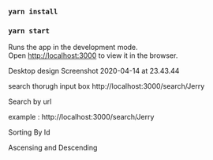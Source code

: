 

### `yarn install`

### `yarn start`

Runs the app in the development mode.<br>
Open [http://localhost:3000](http://localhost:3000) to view it in the browser.

 Desktop design
 Screenshot 2020-04-14 at 23.43.44
 
 search thorugh  input box
 http://localhost:3000/search/Jerry
 
 Search by  url
 
 example : http://localhost:3000/search/Jerry
 
 Sorting By Id
  
 Ascensing and Descending 
 
 

